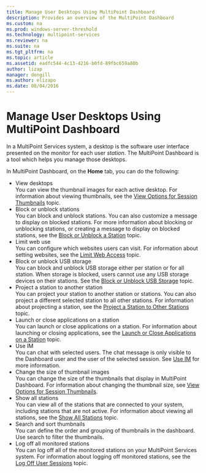 ```yaml
---
title: Manage User Desktops Using MultiPoint Dashboard
description: Provides an overview of the MultiPoint Dashboard
ms.custom: na
ms.prod: windows-server-threshold
ms.technology: multipoint-services
ms.reviewer: na
ms.suite: na
ms.tgt_pltfrm: na
ms.topic: article
ms.assetid: eadfc544-4c13-4216-b0fd-89fbc659a80b
author: lizap
manager: dongill
ms.author: elizapo
ms.date: 08/04/2016
---
```

# Manage User Desktops Using MultiPoint Dashboard
In a MultiPoint Services system, a desktop is the software user interface presented on the monitor for each user *station*. The MultiPoint Dashboard is a tool which helps you manage those desktops.   
  
In MultiPoint Dashboard, on the **Home** tab, you can do the following:  
  
- View desktops  
You can view the thumbnail images for each active desktop. For information about viewing thumbnails, see the [View Options for Session Thumbnails](View-Options-for-Session-Thumbnails-in-MultiPoint-Dashboard.md) topic.  
- Block or unblock stations  
You can block and unblock stations. You can also customize a message to display on blocked stations. For more information about blocking or unblocking stations, or creating a message to display on blocked stations, see the [Block or Unblock a Station](Block-or-Unblock-a-Station.md) topic.  
- Limit web use  
You can configure which websites users can visit. For information about setting websites, see the [Limit Web Access](Limit-Web-Access.md) topic.  
- Block or unblock USB storage  
You can block and unblock USB storage either per station or for all station. When storage is blocked, users cannot use any USB storage devices on their stations. See the [Block or Unblock USB Storage](Block-or-Unblock-USB-Storage.md) topic.  
- Project a station to another station  
You can project your station to another station or stations. You can also project a different selected station to all other stations. For information about projecting a station, see the [Project a Station to Other Stations](Project-a-Station-to-Other-Stations.md) topic.  
- Launch or close applications on a station  
You can launch or close applications on a station. For information about launching or closing applications, see the [Launch or Close Applications on a Station](Launch-or-Close-Applications-on-a-Station.md) topic.  
- Use IM  
You can chat with selected users. The chat message is only visible to the Dashboard user and the user of the selected session. See [Use IM](Use-IM.md) for more information.  
- Change the size of thumbnail images  
You can change the size of the thumbnails that display in MultiPoint Dashboard. For information about changing the thumbnail size, see [View Options for Session Thumbnails](View-Options-for-Session-Thumbnails-in-MultiPoint-Dashboard.md).
- Show all stations  
You can view all of the stations that are connected to your system, including stations that are not active. For information about viewing all stations, see the [Show All Stations](Show-All-Stations.md) topic.  
- Search and sort thumbnails  
You can define the order and grouping of thumbnails in the dashboard. Use search to filter the thumbnails.  
- Log off all monitored stations  
You can log off all of the monitored stations on your MultiPoint Services system. For information about logging off monitored stations, see the [Log Off User Sessions](Log-Off-User-Sessions.md) topic.